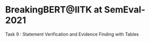 # BreakingBERT@IITK at SemEval-2021

Task 9 : Statement Verification and Evidence Finding with Tables

